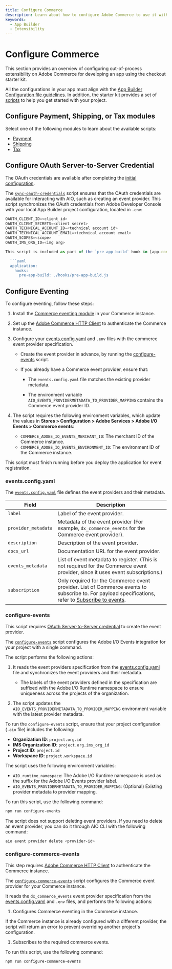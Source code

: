 ```yaml
---
title: Configure Commerce
description: Learn about how to configure Adobe Commerce to use it with the checkout starter kit.
keywords:
  - App Builder
  - Extensibility
---
```


# Configure Commerce

This section provides an overview of configuring out-of-process extensibility on Adobe Commerce for developing an app using the checkout starter kit.

All the configurations in your app must align with the [App Builder Configuration file guidelines](https://developer.adobe.com/app-builder/docs/guides/configuration/). In addition, the starter kit provides a set of [scripts](https://github.com/adobe/commerce-checkout-starter-kit/tree/main/scripts) to help you get started with your project.

## Configure Payment, Shipping, or Tax modules

Select one of the following modules to learn about the available scripts:

- [Payment](./payment-install.md#configuration)
- [Shipping](./shipping-install.md#configuration)
- [Tax](./tax-install.md#configuration)

## Configure OAuth Server-to-Server Credential

<InlineAlert variant="info" slots="text"/>

The OAuth credentials are available after completing the [initial configuration](./getting-started.md#initial-configuration).

The [`sync-oauth-credentials`](https://github.com/adobe/commerce-checkout-starter-kit/blob/main/scripts/sync-oauth-credentials.js) script ensures that the OAuth credentials are available for interacting with AIO, such as creating an event provider. This script synchronizes the OAuth credentials from Adobe Developer Console with your local App Builder project configuration, located in `.env`:

 ```js
 OAUTH_CLIENT_ID=<client id>
 OAUTH_CLIENT_SECRETS=<client secret>
 OAUTH_TECHNICAL_ACCOUNT_ID=<technical account id>
 OAUTH_TECHNICAL_ACCOUNT_EMAIL=<technical account email>
 OAUTH_SCOPES=<scope>
 OAUTH_IMS_ORG_ID=<img org>

This script is included as part of the `pre-app-build` hook in [app.config.yaml](https://github.com/adobe/commerce-checkout-starter-kit/blob/main/app.config.yaml). When the app build is triggered, the script runs automatically to synchronize the OAuth credentials with the Commerce instance.

   ```yaml
   application:
     hooks:
       pre-app-build: ./hooks/pre-app-build.js
   ```

## Configure Eventing

To configure eventing, follow these steps:

1. Install the [Commerce eventing module](./getting-started.md) in your Commerce instance.

1. Set up the [Adobe Commerce HTTP Client](./connect.md#connect-to-adobe-commerce) to authenticate the Commerce instance.

1. Configure your [events.config.yaml](#eventsconfigyaml) and `.env` files with the commerce event provider specification.

    - Create the event provider in advance, by running the [configure-events](#configure-events) script.

    - If you already have a Commerce event provider, ensure that:

        - The `events.config.yaml` file matches the existing provider metadata.

        - The environment variable `AIO_EVENTS_PROVIDERMETADATA_TO_PROVIDER_MAPPING` contains the Commerce event provider ID.

1. The script requires the following environment variables, which update the values in **Stores > Configuration > Adobe Services > Adobe I/O Events > Commerce events**:

    - `COMMERCE_ADOBE_IO_EVENTS_MERCHANT_ID`: The merchant ID of the Commerce instance.
    - `COMMERCE_ADOBE_IO_EVENTS_ENVIRONMENT_ID`: The environment ID of the Commerce instance.

This script must finish running before you deploy the application for event registration.

### events.config.yaml

The [`events.config.yaml`](https://github.com/adobe/commerce-checkout-starter-kit/blob/main/events.config.yaml) file defines the event providers and their metadata.

| Field             | Description|
| ----------------- | ---------------------------------------------------------------------------------------------------------------------------------------------------------------------------------------------------------------------------- |
| `label`             | Label of the event provider.|
| `provider_metadata` | Metadata of the event provider (For example, `dx_commerce_events` for the Commerce event provider).|
| `description`       | Description of the event provider.|
| `docs_url`          | Documentation URL for the event provider.|
| `events_metadata`   | List of event metadata to register. (This is not required for the Commerce event provider, since it uses event subscriptions.)|
| `subscription`      | Only required for the Commerce event provider. List of Commerce events to subscribe to. For payload specifications, refer to [Subscribe to events](../../events/api.md#subscribe-to-events).|

### configure-events

<InlineAlert variant="info" slots="text"/>

This script requires [OAuth Server-to-Server credential](#configure-oauth-server-to-server-credential) to create the event provider.

The [`configure-events`](https://github.com/adobe/commerce-checkout-starter-kit/blob/main/scripts/configure-events.js) script configures the Adobe I/O Events integration for your project with a single command.

The script performs the following actions:

1. It reads the event providers specification from the [events.config.yaml](#eventsconfigyaml) file and synchronizes the event providers and their metadata.

   - The labels of the event providers defined in the specification are suffixed with the Adobe I/O Runtime namespace to ensure uniqueness across the projects of the organization.

1. The script updates the `AIO_EVENTS_PROVIDERMETADATA_TO_PROVIDER_MAPPING` environment variable with the latest provider metadata.

To run the `configure-events` script, ensure that your project configuration (`.aio` file) includes the following:

- **Organization ID**: `project.org.id`
- **IMS Organization ID**: `project.org.ims_org_id`
- **Project ID**: `project.id`
- **Workspace ID**: `project.workspace.id`

The script uses the following environment variables:

- `AIO_runtime_namespace`: The Adobe I/O Runtime namespace is used as the suffix for the Adobe I/O Events provider label.
- `AIO_EVENTS_PROVIDERMETADATA_TO_PROVIDER_MAPPING`: (Optional) Existing provider metadata to provider mapping.

To run this script, use the following command:

```bash
npm run configure-events
```

The script does not support deleting event providers. If you need to delete an event provider, you can do
it through AIO CLI with the following command:

```bash
aio event provider delete <provider-id>
```

### configure-commerce-events

<InlineAlert variant="info" slots="text"/>

This step requires [Adobe Commerce HTTP Client](./connect.md#connect-to-adobe-commerce) to authenticate the Commerce instance.

The [`configure-commerce-events`](https://github.com/adobe/commerce-checkout-starter-kit/blob/main/scripts/configure-commerce-events.js) script configures the Commerce event provider for your Commerce instance.

It reads the `dx_commerce_events` event provider specification from the [events.config.yaml](#eventsconfigyaml) and `.env` files, and performs the following actions:

1. Configures Commerce eventing in the Commerce instance.

  If the Commerce instance is already configured with a different provider, the script will return an error to prevent overriding another project's configuration.

1. Subscribes to the required commerce events.

To run this script, use the following command:

```bash
npm run configure-commerce-events
```
